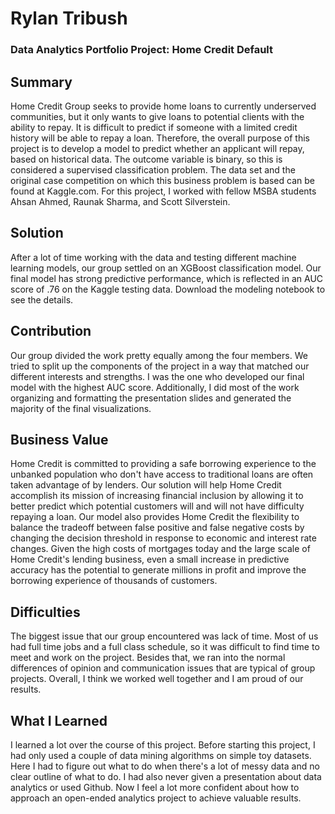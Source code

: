 # Rylan Tribush
### Data Analytics Portfolio Project: Home Credit Default

## Summary

Home Credit Group seeks to provide home loans to currently underserved communities, but it only wants to give loans to potential clients with the ability to repay. It is difficult to predict if someone with a limited credit history will be able to repay a loan. Therefore, the overall purpose of this project is to develop a model to predict whether an applicant will repay, based on historical data. The outcome variable is binary, so this is considered a supervised classification problem. The data set and the original case competition on which this business problem is based can be found at Kaggle.com. For this project, I worked with fellow MSBA students Ahsan Ahmed, Raunak Sharma, and Scott Silverstein. 

## Solution

After a lot of time working with the data and testing different machine learning models, our group settled on an XGBoost classification model. Our final model has strong predictive performance, which is reflected in an AUC score of .76 on the Kaggle testing data. Download the modeling notebook to see the details.

## Contribution

Our group divided the work pretty equally among the four members. We tried to split up the components of the project in a way that matched our different interests and strengths. I was the one who developed our final model with the highest AUC score. Additionally, I did most of the work organizing and formatting the presentation slides and generated the majority of the final visualizations.

## Business Value

Home Credit is committed to providing a safe borrowing experience to the unbanked population who don't have access to traditional loans are often taken advantage of by lenders. Our solution will help Home Credit accomplish its mission of increasing financial inclusion by allowing it to better predict which potential customers will and will not have difficulty repaying a loan. Our model also provides Home Credit the flexibility to balance the tradeoff between false positive and false negative costs by changing the decision threshold in response to economic and interest rate changes. Given the high costs of mortgages today and the large scale of Home Credit's lending business, even a small increase in predictive accuracy has the potential to generate millions in profit and improve the borrowing experience of thousands of customers. 

## Difficulties

The biggest issue that our group encountered was lack of time. Most of us had full time jobs and a full class schedule, so it was difficult to find time to meet and work on the project. Besides that, we ran into the normal differences of opinion and communication issues that are typical of group projects. Overall, I think we worked well together and I am proud of our results.

## What I Learned

I learned a lot over the course of this project. Before starting this project, I had only used a couple of data mining algorithms on simple toy datasets. Here I had to figure out what to do when there's a lot of messy data and no clear outline of what to do. I had also never given a presentation about data analytics or used Github. Now I feel a lot more confident about how to approach an open-ended analytics project to achieve valuable results. 

